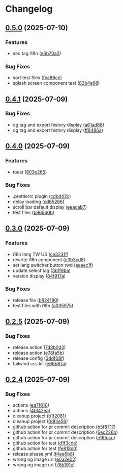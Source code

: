 # Changelog

## [0.5.0](https://github.com/nick-jy-huang/quotation-app/compare/v0.4.1...v0.5.0) (2025-07-10)


### Features

* seo tag i18n ([e6b70a0](https://github.com/nick-jy-huang/quotation-app/commit/e6b70a0b7babe0bc7a2adcf80935b1b1596bf19c))


### Bug Fixes

* sort test files ([fea86ce](https://github.com/nick-jy-huang/quotation-app/commit/fea86ce6d1c495044c5fc1792d914571c2a3e94f))
* splash screen component test ([82b4a98](https://github.com/nick-jy-huang/quotation-app/commit/82b4a9870437457f9cc00d1bd82f5263504b9483))

## [0.4.1](https://github.com/nick-jy-huang/quotation-app/compare/v0.4.0...v0.4.1) (2025-07-09)


### Bug Fixes

* og tag and export history display ([a61ad86](https://github.com/nick-jy-huang/quotation-app/commit/a61ad869ae04d5b954d00f093a0941d37061114b))
* og tag and export history display ([ff8486a](https://github.com/nick-jy-huang/quotation-app/commit/ff8486a7c254a1907edfc3d601455e9cb64c3eef))

## [0.4.0](https://github.com/nick-jy-huang/quotation-app/compare/v0.3.0...v0.4.0) (2025-07-09)


### Features

* toast ([803e265](https://github.com/nick-jy-huang/quotation-app/commit/803e26540fc66dbed5f7a53606d2168155a6632b))


### Bug Fixes

* .prettierrc plugin ([cdbd42c](https://github.com/nick-jy-huang/quotation-app/commit/cdbd42ca94ca96198c0bbdbaafad0b05ffd2e028))
* delay loading ([cd65266](https://github.com/nick-jy-huang/quotation-app/commit/cd652664d87839426de20d04f89ce58740e9b0ec))
* scroll bar default display ([eeacab7](https://github.com/nick-jy-huang/quotation-app/commit/eeacab7943626588d4c86a77bc386938d9f8980d))
* test files ([b96560b](https://github.com/nick-jy-huang/quotation-app/commit/b96560be0ac3a313257b356e24a3268f3becda25))

## [0.3.0](https://github.com/nick-jy-huang/quotation-app/compare/v0.2.5...v0.3.0) (2025-07-09)

### Features

- i18n lang TW US ([ce3231f](https://github.com/nick-jy-huang/quotation-app/commit/ce3231fb02eea31afba715b74e32968dbfafbe97))
- rewrite i18n component ([e3b3cd8](https://github.com/nick-jy-huang/quotation-app/commit/e3b3cd851972040654ebf2a5d90fcf71aaea2ae6))
- set lang switcher button rwd ([aeaec1f](https://github.com/nick-jy-huang/quotation-app/commit/aeaec1fad6fb533899bd85d42e972b4b32cd406a))
- update select tag ([3b1f9ba](https://github.com/nick-jy-huang/quotation-app/commit/3b1f9baed567485e03ee55b2752756563dde1a40))
- version display ([84f917a](https://github.com/nick-jy-huang/quotation-app/commit/84f917ae2edfa70f0249cc0c792f535d02ed3a1e))

### Bug Fixes

- release file ([b824190](https://github.com/nick-jy-huang/quotation-app/commit/b8241906a0beef372d2658c3da6dfadec2744732))
- test files with i18n ([a005975](https://github.com/nick-jy-huang/quotation-app/commit/a005975e9d0025f211b30f1fb3cf1caee618a5b2))

## [0.2.5](https://github.com/nick-jy-huang/quotation-app/compare/v0.2.4...v0.2.5) (2025-07-09)

### Bug Fixes

- release action ([7d8b0d3](https://github.com/nick-jy-huang/quotation-app/commit/7d8b0d3d86b59ee5b03f2f41785ded69e974c0a5))
- release action ([e78fa5b](https://github.com/nick-jy-huang/quotation-app/commit/e78fa5b82c8f2c7f782a3576f6835de22cd96571))
- release config ([3ddf08f](https://github.com/nick-jy-huang/quotation-app/commit/3ddf08f5c39a32c61d945a0e3c8f076822814657))
- tailwind css kit ([e66b87a](https://github.com/nick-jy-huang/quotation-app/commit/e66b87af2e5f14e693504d46c6f4a6c5f38a3e50))

## [0.2.4](https://github.com/nick-jy-huang/quotation-app/compare/0.2.3...v0.2.4) (2025-07-09)

### Bug Fixes

- actions ([ea7f810](https://github.com/nick-jy-huang/quotation-app/commit/ea7f81024159b1dde298ff7b99d556aad4a052b9))
- actions ([4bf42ea](https://github.com/nick-jy-huang/quotation-app/commit/4bf42ea3822ebf357d5d94068346aeac4c05530f))
- cleanup project ([b1f2081](https://github.com/nick-jy-huang/quotation-app/commit/b1f208145cc6809aecc2bbd8089f7b5e12ab43af))
- cleanup project ([0df4e56](https://github.com/nick-jy-huang/quotation-app/commit/0df4e56f2d3f8f0b8378cbedbfcb4eebe44b1e34))
- github action for pr commit description ([b5f8717](https://github.com/nick-jy-huang/quotation-app/commit/b5f871744c50eebd9320a25375a36a3ae565e21a))
- github action for pr commit description ([6ec226b](https://github.com/nick-jy-huang/quotation-app/commit/6ec226b48263e214dd96143ef7b7f8d339f0fce9))
- github action for pr commit description ([e16fecc](https://github.com/nick-jy-huang/quotation-app/commit/e16fecc974a4604549240b2b7dad05d33b13ac03))
- github action for test ([d1f3cde](https://github.com/nick-jy-huang/quotation-app/commit/d1f3cdecbaca209e7676804af8da26ef35dfbb6b))
- github action for test ([fe818c0](https://github.com/nick-jy-huang/quotation-app/commit/fe818c05462b1a071024ecbafff49d5d42ea0142))
- release please.yml ([f4ee6b8](https://github.com/nick-jy-huang/quotation-app/commit/f4ee6b86bf5eaf679289e6d0e1dd62de8a040576))
- wrong og image url ([e0a2e02](https://github.com/nick-jy-huang/quotation-app/commit/e0a2e02d580f0406aac72139060835e85a643c52))
- wrong og image url ([78b191e](https://github.com/nick-jy-huang/quotation-app/commit/78b191e72160239f71f60c71aba44cdfcf83060e))
